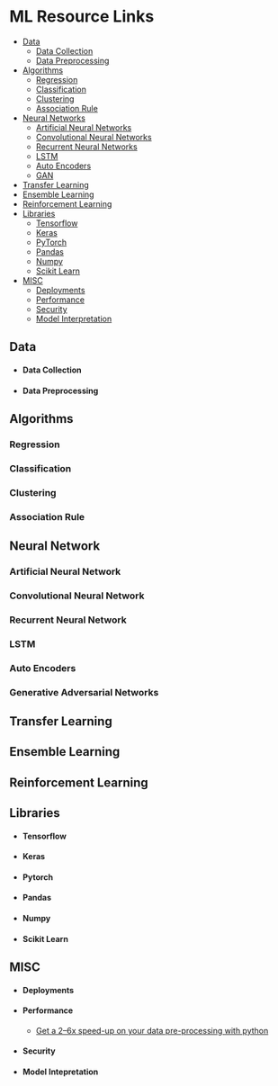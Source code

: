 # ML Resource Links

 - [Data](#data)
	 - [Data Collection](#data-collection) 
	 - [Data Preprocessing](#data-preprocessing)
 - [Algorithms](#algorithms)
	 - [Regression](#regression)
	 - [Classification](#classification)
	 - [Clustering](#clustering)
	 - [Association Rule](#association-rule)
 - [Neural Networks](#nn)
	 - [Artificial Neural Networks](#ann)
	 - [Convolutional Neural Networks](#cnn)
	 - [Recurrent Neural Networks](#rnn)
	 - [LSTM](#lstm)
	 - [Auto Encoders](#encoders)
	 - [GAN](#gan)
 - [Transfer Learning](#transfer-learning)
 - [Ensemble Learning](#ensemble-learning)
 - [Reinforcement Learning](#reinforcement-learning)
 - [Libraries](#libs)
	 - [Tensorflow](#tensorflow)
	 - [Keras](#keras)
	 - [PyTorch](#pytorch)
	 - [Pandas](#pandas)
	 - [Numpy](#numpy)
	 - [Scikit Learn](#sklearn)
 - [MISC](#misc)
	 - [Deployments](#deployments)
	 - [Performance](#performance)
	 - [Security](#security)
	 - [Model Interpretation](#intepretation)

<a name="data"> </a>
## Data
<a name="data-collection"> </a>
- #### Data Collection
<a name="data-preprocessing"> </a>
- #### Data Preprocessing
<a name="algorithms"> </a>
## Algorithms
<a name="regression"> </a>
### Regression
<a name="classification"> </a>
### Classification
<a name="clustering"> </a>
### Clustering
<a name="association-rule"> </a>
### Association Rule

<a name="nn"> </a>
## Neural Network
<a name="ann"> </a>
### Artificial Neural Network
<a name="cnn"> </a>
### Convolutional Neural Network
<a name="rnn"> </a>
### Recurrent Neural Network
<a name="lstm"> </a>
### LSTM
<a name="encoders"> </a>
### Auto Encoders
<a name="gan"> </a>
### Generative Adversarial Networks
<a name="transfer-learning"> </a>
## Transfer Learning
<a name="ensemble-learning"> </a>
## Ensemble Learning
<a name="reinforcement-learning"> </a>
## Reinforcement Learning
<a name="libs"> </a>
## Libraries
<a name="tensorflow"> </a>
 - #### Tensorflow
<a name="keras"> </a>
 - #### Keras
<a name="pytorch"> </a>
 - #### Pytorch
<a name="pandas"> </a>
 - #### Pandas
<a name="numpy"> </a>
 - #### Numpy
<a name="sklearn"> </a>
 - #### Scikit Learn

<a name="misc"> </a>
## MISC
<a name="deployments"> </a>
- #### Deployments
<a name="performance"> </a>
- #### Performance
	- [Get a 2–6x speed-up on your data pre-processing with python](https://towardsdatascience.com/heres-how-you-can-get-a-2-6x-speed-up-on-your-data-pre-processing-with-python-847887e63be5)
<a name="security"> </a>
- #### Security
<a name="intepretation"> </a>
- #### Model Intepretation
